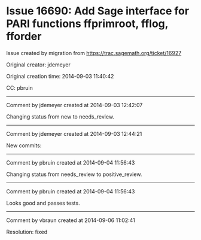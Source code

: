 # Issue 16690: Add Sage interface for PARI functions ffprimroot, fflog, fforder

Issue created by migration from https://trac.sagemath.org/ticket/16927

Original creator: jdemeyer

Original creation time: 2014-09-03 11:40:42

CC:  pbruin




---

Comment by jdemeyer created at 2014-09-03 12:42:07

Changing status from new to needs_review.


---

Comment by jdemeyer created at 2014-09-03 12:44:21

New commits:


---

Comment by pbruin created at 2014-09-04 11:56:43

Changing status from needs_review to positive_review.


---

Comment by pbruin created at 2014-09-04 11:56:43

Looks good and passes tests.


---

Comment by vbraun created at 2014-09-06 11:02:41

Resolution: fixed

